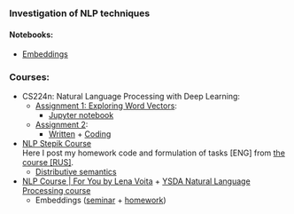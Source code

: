 ### Investigation of NLP techniques  

#### Notebooks:
* [Embeddings](https://nbviewer.org/github/Extremesarova/nlp/blob/main/groundwork/embeddings.ipynb)

### Courses:
* CS224n: Natural Language Processing with Deep Learning:
  * [Assignment 1: Exploring Word Vectors](https://web.stanford.edu/class/archive/cs/cs224n/cs224n.1214/assignments/a1_preview/exploring_word_vectors.html):
    * [Jupyter notebook](https://nbviewer.org/github/Extremesarova/nlp/blob/main/CS224n/a1/exploring_word_vectors.ipynb)
  * [Assignment 2](https://github.com/Extremesarova/nlp/blob/main/CS224n/a2/a2.pdf):
    * [Written](https://nbviewer.org/github/Extremesarova/nlp/blob/main/CS224n/a2/word2vec_written.ipynb) + [Coding]()
* [NLP Stepik Course](https://github.com/Extremesarova/nlp/tree/main/stepik_nlp_course "Homework for NLP course from Stepik") \
Here I post my homework code and formulation of tasks [ENG] from [the course [RUS]](https://stepik.org/course/54098/info "Stepik NLP Course").
  * [Distributive semantics](https://nbviewer.org/github/Extremesarova/nlp/blob/main/stepik_nlp_course/distributive_semantics.ipynb) 
* [NLP Course | For You by Lena Voita](https://lena-voita.github.io/nlp_course.html) + [YSDA Natural Language Processing course](https://github.com/yandexdataschool/nlp_course)
  * Embeddings ([seminar](https://nbviewer.org/github/Extremesarova/nlp/blob/main/ysda_nlp_course/week01_embeddings/seminar.ipynb) + [homework](https://nbviewer.org/github/Extremesarova/nlp/blob/main/ysda_nlp_course/week01_embeddings/homework.ipynb))